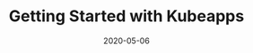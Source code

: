 ---
date: '2020-05-06'
description: Deploying Kubeapps for your cluster and installing an example application.
lastmod: '2020-05-19'
patterns:
- Deployment
tags:
- Kubernetes
- Kubeapps
- Helm
team:
- Tiffany Jernigan
title: Getting Started with Kubeapps
youtube_id: 9HsWsoDd1fM
---
